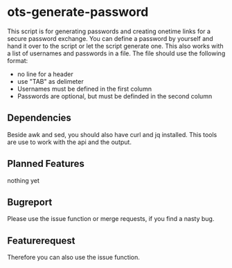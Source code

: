 # ots-generate-password
This script is for generating passwords and creating onetime links for a secure password exchange.
You can define a password by yourself and hand it over to the script or let the script generate one.
This also works with a list of usernames and passwords in a file. 
The file should use the following format:

- no line for a header
- use "TAB" as delimeter
- Usernames must be defined in the first column
- Passwords are optional, but must be definded in the second column

## Dependencies
Beside awk and sed, you should also have curl and jq installed. This tools are use to work
with the api and the output.

## Planned Features
nothing yet

## Bugreport
Please use the issue function or merge requests, if you find a nasty bug.

## Featurerequest 
Therefore you can also use the issue function.
